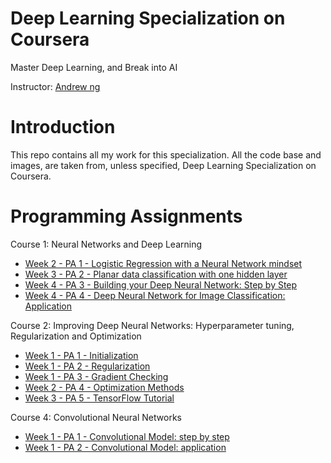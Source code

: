 # Deep Learning Specialization on Coursera
Master Deep Learning, and Break into AI

Instructor: <a href="https://www.andrewng.org/">Andrew ng</a>

# Introduction
This repo contains all my work for this specialization. All the code base and images, are taken from, unless specified, Deep Learning Specialization on Coursera.

# Programming Assignments
<p>Course 1: Neural Networks and Deep Learning</p>
<ul>
<li><a href="https://github.com/LuisAMM/DeepLearning/blob/master/Neural%20Networks%20and%20Deep%20Learning/Week%202/Logistic%20Regression%20as%20a%20Neural%20Network/Logistic_Regression_with_a_Neural_Network_mindset_v6a.ipynb">Week 2 - PA 1 - Logistic Regression with a Neural Network mindset</a></li>
<li><a href="https://github.com/LuisAMM/DeepLearning/blob/master/Neural%20Networks%20and%20Deep%20Learning/Week%203/Planar%20data%20classification%20with%20one%20hidden%20layer/Planar_data_classification_with_onehidden_layer_v6c.ipynb">Week 3 - PA 2 - Planar data classification with one hidden layer</a></li>
<li><a href="https://github.com/LuisAMM/DeepLearning/blob/master/Neural%20Networks%20and%20Deep%20Learning/Week%204/Building%20your%20Deep%20Neural%20Network%20-%20Step%20by%20Step/Building_your_Deep_Neural_Network_Step_by_Step_v8a.ipynb">Week 4 - PA 3 - Building your Deep Neural Network: Step by Step</a></li>
<li><a href="https://github.com/LuisAMM/DeepLearning/blob/master/Neural%20Networks%20and%20Deep%20Learning/Week%204/Deep%20Neural%20Network%20Application:%20Image%20Classification/Deep%20Neural%20Network%20-%20Application%20v8.ipynb">Week 4 - PA 4 - Deep Neural Network for Image Classification: Application</a></li>
</ul>

<p>Course 2: Improving Deep Neural Networks: Hyperparameter tuning, Regularization and Optimization</p>
<ul>
<li><a href="https://github.com/LuisAMM/DeepLearning/blob/master/Improving%20Deep%20Neural%20Networks:%20Hyperparameter%20tuning%2C%20Regularization%20and%20Optimization/week5/Initialization/Initialization.ipynb">Week 1 - PA 1 - Initialization</a></li>
<li><a href="https://github.com/LuisAMM/DeepLearning/blob/master/Improving%20Deep%20Neural%20Networks:%20Hyperparameter%20tuning%2C%20Regularization%20and%20Optimization/week5/Regularization/Regularization_v2a.ipynb">Week 1 - PA 2 - Regularization</a></li>
<li><a href="https://github.com/LuisAMM/DeepLearning/blob/master/Improving%20Deep%20Neural%20Networks:%20Hyperparameter%20tuning%2C%20Regularization%20and%20Optimization/week5/Gradient%20Checking/Gradient%20Checking%20v1.ipynb">Week 1 - PA 3 - Gradient Checking</a></li>
<li><a href="https://github.com/LuisAMM/DeepLearning/blob/master/Improving%20Deep%20Neural%20Networks:%20Hyperparameter%20tuning%2C%20Regularization%20and%20Optimization/week6/Optimization_methods_v1b.ipynb">Week 2 - PA 4 - Optimization Methods</a></li>
<li><a href="https://github.com/LuisAMM/DeepLearning/blob/master/Improving%20Deep%20Neural%20Networks:%20Hyperparameter%20tuning%2C%20Regularization%20and%20Optimization/week7/TensorFlow_Tutorial_v3b.ipynb">Week 3 - PA 5 - TensorFlow Tutorial</a></li>
</ul>

<p>Course 4: Convolutional Neural Networks</p>
<ul>
<li><a href="https://github.com/LuisAMM/DeepLearning/blob/master/Convolutional%20Neural%20Networks/week1/Convolution_model_Step_by_Step_v2a.ipynb">Week 1 - PA 1 - Convolutional Model: step by step</a></li>
<li><a href="https://github.com/LuisAMM/DeepLearning/blob/master/Convolutional%20Neural%20Networks/week1/Convolution_model_Application_v1a.ipynb">Week 1 - PA 2 - Convolutional Model: application</a></li>
</ul>
